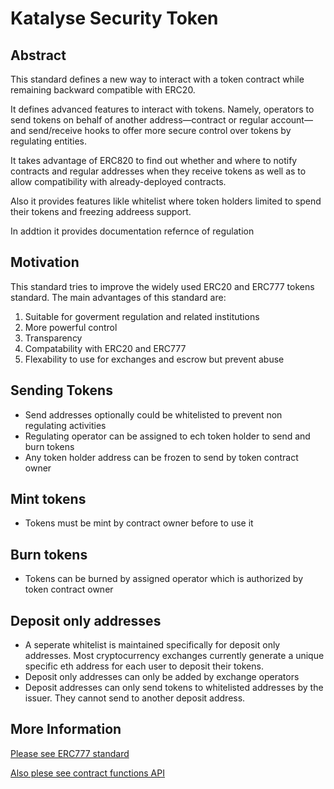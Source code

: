 # Katalyse Security Token

## Abstract

This standard defines a new way to interact with a token contract while remaining backward compatible with ERC20.

It defines advanced features to interact with tokens. Namely, operators to send tokens on behalf of another address—contract or regular account—and send/receive hooks to offer  more secure control over tokens by regulating entities.

It takes advantage of ERC820 to find out whether and where to notify contracts and regular addresses when they receive tokens as well as to allow compatibility with already-deployed contracts.

Also it provides features likle whitelist where token holders limited to spend their tokens and freezing addreess support.

In addtion it provides documentation refernce of regulation


## Motivation

This standard tries to improve the widely used ERC20 and ERC777 tokens standard. The main advantages of this standard are:

1. Suitable for goverment regulation and related institutions 
2. More powerful control
3. Transparency
4. Compatability with ERC20 and ERC777
5. Flexability to use for exchanges and escrow but prevent abuse

## Sending Tokens

* Send addresses optionally could be whitelisted to prevent non regulating activities
* Regulating operator can be assigned to ech token holder to send and burn tokens
* Any token holder address can be frozen to send by token contract owner

## Mint tokens

* Tokens must be mint by contract owner before to use it

## Burn tokens

* Tokens can be burned by assigned operator which is authorized by token contract owner

## Deposit only addresses

* A seperate whitelist is maintained specifically for deposit only addresses. Most cryptocurrency exchanges currently generate a unique specific eth address for each user to deposit their tokens. 
* Deposit only addresses can only be added by exchange operators
* Deposit addresses can only send tokens to whitelisted addresses by the issuer. They cannot send to another deposit address.

## More Information

[Please see ERC777 standard](https://eips.ethereum.org/EIPS/eip-777)

[Also plese see contract functions API](https://pinnacleone.github.io/docs/SecurityToken/)
